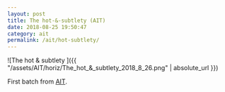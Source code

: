 ```yaml
---
layout: post
title: The hot-&-subtlety (AIT)
date: 2018-08-25 19:50:47
category: ait
permalink: /ait/hot-subtlety/ 
---
```


![The hot & subtlety ]({{ "/assets/AIT/horiz/The_hot_&_subtlety_2018_8_26.png" | absolute_url }})

First batch from [AIT](https://github.com/jchwenger/AIT).

